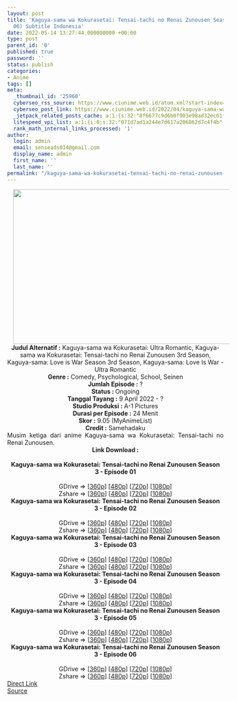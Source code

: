 ```yaml
---
layout: post
title: 'Kaguya-sama wa Kokurasetai: Tensai-tachi no Renai Zunousen Season 3 (Episode
  06) Subtitle Indonesia'
date: 2022-05-14 13:27:44.000000000 +00:00
type: post
parent_id: '0'
published: true
password: ''
status: publish
categories:
- Anime
tags: []
meta:
  _thumbnail_id: '25960'
  cyberseo_rss_source: https://www.ciunime.web.id/atom.xml?start-index=1
  cyberseo_post_link: https://www.ciunime.web.id/2022/04/kaguya-sama-wa-kokurasetai-tensai-tachi.html
  _jetpack_related_posts_cache: a:1:{s:32:"8f6677c9d6b0f903e98ad32ec61f8deb";a:2:{s:7:"expires";i:1657209581;s:7:"payload";a:3:{i:0;a:1:{s:2:"id";i:26957;}i:1;a:1:{s:2:"id";i:26665;}i:2;a:1:{s:2:"id";i:26852;}}}}
  litespeed_vpi_list: a:1:{i:0;s:32:"071d7ad1a244e7d617a206862d7c4f4b";}
  rank_math_internal_links_processed: '1'
author:
  login: admin
  email: senseads014@gmail.com
  display_name: admin
  first_name: ''
  last_name: ''
permalink: "/kaguya-sama-wa-kokurasetai-tensai-tachi-no-renai-zunousen-season-3-episode-06-subtitle-indonesia/"
---
```

<div class="separator" style="clear: both; text-align: center;"><a href="https://blogger.googleusercontent.com/img/b/R29vZ2xl/AVvXsEj7t-LrGYjMMnx2zrtMpwzGwINyvvfyxyNWuNjDBiWCsaMCEkCywp2MvVARu5QN41rdsyTv-3ZwBL5Y9lrGRm35SxGGWeYuT-wjLenabC4S8ixciMksWJHmijoa5DrCVwq4ZNhU6kpP50YGSpbYxkRq85ju2iPamMQD_VtdulYnLpcJl7SxshB80PZt/s1280/Kaguya-sama%20wa%20Kokurasetai%20-%20Tensai-tachi%20no%20Renai%20Zunousen%20Season%203.jpg" style="margin-left: 1em; margin-right: 1em;"><img border="0" data-original-height="720" data-original-width="1280" height="360" src="{{ site.baseurl }}/assets/2022/05/Kaguya-sama%20wa%20Kokurasetai%20-%20Tensai-tachi%20no%20Renai%20Zunousen%20Season%203.jpg" width="640" /></a></div>
<div class="separator" style="clear: both; text-align: center;"></div>
<div style="text-align: center;"><b>Judul</b><b><b> Alternatif</b> :</b> Kaguya-sama wa Kokurasetai: Ultra Romantic,&nbsp;Kaguya-sama wa Kokurasetai: Tensai-tachi no Renai Zunousen 3rd Season, Kaguya-sama: Love is War Season 3rd Season,&nbsp;Kaguya-sama: Love Is War - Ultra Romantic</div>
<div style="text-align: center;"><b><b>Genre :</b></b> Comedy, Psychological, School, Seinen</div>
<div style="text-align: center;"><b>Jumlah Episode :</b> ?<br /><b>Status :&nbsp;</b>Ongoing<br /><b>Tanggal Tayang :</b> 9 April&nbsp;2022 - ?<br /><b>Studio Produksi :</b>&nbsp;A-1 Pictures<br /><b>Durasi per Episode :</b> 24 Menit</div>
<div style="text-align: center;"><b>Skor :</b> 9.05 (MyAnimeList)</div>
<div style="text-align: center;"><b>Credit :</b>&nbsp;Samehadaku</div>
<div style="text-align: center;"></div>
<div style="text-align: justify;">Musim ketiga dari anime&nbsp;Kaguya-sama wa Kokurasetai: Tensai-tachi no Renai Zunousen.</div>
<div style="text-align: justify;"></div>
<div style="text-align: justify;"></div>
<div style="text-align: center;">
<div style="text-align: center;">
<div style="text-align: left;">
<div style="text-align: center;"><b>Link Download :</b></div>
<div style="text-align: center;"><b><br /></b></div>
<div style="text-align: center;"><span style="text-align: left;"><b>Kaguya-sama wa Kokurasetai: Tensai-tachi no Renai Zunousen Season 3&nbsp;</b></span><b>- Episode 01</b></div>
<div style="text-align: center;"><b><br /></b></div>
<div style="text-align: center;">GDrive =&gt; [<a href="https://acefile.co/f/72164579/kwk-s3-01-360p-samehadaku-care-mp4" target="_blank" rel="noopener">360p</a>] [<a href="https://acefile.co/f/72164583/kwk-s3-01-480p-samehadaku-care-mp4" target="_blank" rel="noopener">480p</a>] [<a href="https://acefile.co/f/72164935/kwk-s3-01-mp4hd-samehadaku-care-mp4" target="_blank" rel="noopener">720p</a>] [<a href="https://acefile.co/f/72165337/kwk-s3-01-fullhd-samehadaku-care-mp4" target="_blank" rel="noopener">1080p</a>]</div>
<div style="text-align: center;">Zshare =&gt; [<a href="https://www88.zippyshare.com/v/WTITDb1x/file.html" target="_blank" rel="noopener">360p</a>] [<a href="https://www88.zippyshare.com/v/vDjqEppr/file.html" target="_blank" rel="noopener">480p</a>] [<a href="https://www39.zippyshare.com/v/05YfWNav/file.html" target="_blank" rel="noopener">720p</a>] [<a href="https://www79.zippyshare.com/v/O0Bd6TMR/file.html" target="_blank" rel="noopener">1080p</a>]</div>
<div style="text-align: center;"></div>
<div style="text-align: center;">
<div><span style="text-align: left;"><b>Kaguya-sama wa Kokurasetai: Tensai-tachi no Renai Zunousen Season 3&nbsp;</b></span><b>- Episode 02</b></div>
<div><b><br /></b></div>
<div>GDrive =&gt; [<a href="https://acefile.co/f/72714086/kwk-s3-02-360p-samehadaku-care-mp4" target="_blank" rel="noopener">360p</a>] [<a href="https://acefile.co/f/72714094/kwk-s3-02-480p-samehadaku-care-mp4" target="_blank" rel="noopener">480p</a>] [<a href="https://acefile.co/f/72714259/kwk-s3-02-mp4hd-samehadaku-care-mp4" target="_blank" rel="noopener">720p</a>] [<a href="https://acefile.co/f/72714800/kwk-s3-02-fullhd-samehadaku-care-mp4" target="_blank" rel="noopener">1080p</a>]</div>
<div>Zshare =&gt; [<a href="https://www118.zippyshare.com/v/H3gYujJe/file.html" target="_blank" rel="noopener">360p</a>] [<a href="https://www118.zippyshare.com/v/hqhimmke/file.html" target="_blank" rel="noopener">480p</a>] [<a href="https://www94.zippyshare.com/v/TK85yKYY/file.html" target="_blank" rel="noopener">720p</a>] [<a href="https://www98.zippyshare.com/v/WpJUC72Z/file.html" target="_blank" rel="noopener">1080p</a>]</div>
<div></div>
<div>
<div><span style="text-align: left;"><b>Kaguya-sama wa Kokurasetai: Tensai-tachi no Renai Zunousen Season 3&nbsp;</b></span><b>- Episode 03</b></div>
<div><b><br /></b></div>
<div>GDrive =&gt; [<a href="https://acefile.co/f/73236716/kwk-s3-03-360p-samehadaku-care-mp4" target="_blank" rel="noopener">360p</a>] [<a href="https://acefile.co/f/73236725/kwk-s3-03-480p-samehadaku-care-mp4" target="_blank" rel="noopener">480p</a>] [<a href="https://acefile.co/f/73236852/kwk-s3-03-mp4hd-samehadaku-care-mp4" target="_blank" rel="noopener">720p</a>] [<a href="https://acefile.co/f/73237303/kwk-s3-03-fullhd-samehadaku-care-mp4" target="_blank" rel="noopener">1080p</a>]</div>
<div>Zshare =&gt; [<a href="https://www58.zippyshare.com/v/iiFJrA7V/file.html" target="_blank" rel="noopener">360p</a>] [<a href="https://www58.zippyshare.com/v/Ot04ju2w/file.html" target="_blank" rel="noopener">480p</a>] [<a href="https://www33.zippyshare.com/v/pYNnAfRD/file.html" target="_blank" rel="noopener">720p</a>] [<a href="https://www99.zippyshare.com/v/cEOGZqRD/file.html" target="_blank" rel="noopener">1080p</a>]</div>
</div>
<div></div>
<div>
<div><span style="text-align: left;"><b>Kaguya-sama wa Kokurasetai: Tensai-tachi no Renai Zunousen Season 3&nbsp;</b></span><b>- Episode 04</b></div>
<div><b><br /></b></div>
<div>GDrive =&gt; [<a href="https://acefile.co/f/73781280/kwk-s3-04-360p-samehadaku-care-mp4" target="_blank" rel="noopener">360p</a>] [<a href="https://acefile.co/f/73781295/kwk-s3-04-480p-samehadaku-care-mp4" target="_blank" rel="noopener">480p</a>] [<a href="https://acefile.co/f/73781472/kwk-s3-04-mp4hd-samehadaku-care-mp4" target="_blank" rel="noopener">720p</a>] [<a href="https://acefile.co/f/73782347/kwk-s3-04-fullhd-samehadaku-care-mp4" target="_blank" rel="noopener">1080p</a>]</div>
<div>Zshare =&gt; [<a href="https://www45.zippyshare.com/v/0lZhJ85V/file.html" target="_blank" rel="noopener">360p</a>] [<a href="https://www45.zippyshare.com/v/lg4kzOS3/file.html" target="_blank" rel="noopener">480p</a>] [<a href="https://www9.zippyshare.com/v/MbNmuX5k/file.html" target="_blank" rel="noopener">720p</a>] [<a href="https://www67.zippyshare.com/v/sSAEBqdN/file.html" target="_blank" rel="noopener">1080p</a>]</div>
</div>
<div></div>
<div>
<div><span style="text-align: left;"><b>Kaguya-sama wa Kokurasetai: Tensai-tachi no Renai Zunousen Season 3&nbsp;</b></span><b>- Episode 05</b></div>
<div><b><br /></b></div>
<div>GDrive =&gt; [<a href="https://acefile.co/f/74227352/kwk-s3-05-360p-samehadaku-care-mp4" target="_blank" rel="noopener">360p</a>] [<a href="https://acefile.co/f/74227358/kwk-s3-05-480p-samehadaku-care-mp4" target="_blank" rel="noopener">480p</a>] [<a href="https://acefile.co/f/74227602/kwk-s3-05-mp4hd-samehadaku-care-mp4" target="_blank" rel="noopener">720p</a>] [<a href="https://acefile.co/f/74228288/kwk-s3-05-fullhd-samehadaku-care-mp4" target="_blank" rel="noopener">1080p</a>]</div>
<div>Zshare =&gt; [<a href="https://www5.zippyshare.com/v/DLAps6zA/file.html" target="_blank" rel="noopener">360p</a>] [<a href="https://www5.zippyshare.com/v/1uTtEdJs/file.html" target="_blank" rel="noopener">480p</a>] [<a href="https://www84.zippyshare.com/v/sI4NPbAB/file.html" target="_blank" rel="noopener">720p</a>] [<a href="https://www87.zippyshare.com/v/6EMmKkVk/file.html" target="_blank" rel="noopener">1080p</a>]</div>
</div>
<div></div>
<div>
<div><span style="text-align: left;"><b>Kaguya-sama wa Kokurasetai: Tensai-tachi no Renai Zunousen Season 3&nbsp;</b></span><b>- Episode 06</b></div>
<div><b><br /></b></div>
<div>GDrive =&gt; [<a href="https://acefile.co/f/74746390/kwk-s3-06-360p-samehadaku-care-mp4" target="_blank" rel="noopener">360p</a>] [<a href="https://acefile.co/f/74746397/kwk-s3-06-480p-samehadaku-care-mp4" target="_blank" rel="noopener">480p</a>] [<a href="https://acefile.co/f/74746645/kwk-s3-06-mp4hd-samehadaku-care-mp4" target="_blank" rel="noopener">720p</a>] [<a href="https://acefile.co/f/74747097/kwk-s3-06-fullhd-samehadaku-care-mp4" target="_blank" rel="noopener">1080p</a>]</div>
<div>Zshare =&gt; [<a href="https://www43.zippyshare.com/v/mUYAn3ab/file.html" target="_blank" rel="noopener">360p</a>] [<a href="https://www43.zippyshare.com/v/OCpRaXrZ/file.html" target="_blank" rel="noopener">480p</a>] [<a href="https://www48.zippyshare.com/v/OmJKDcrx/file.html" target="_blank" rel="noopener">720p</a>] [<a href="https://www20.zippyshare.com/v/bmXk7MvA/file.html" target="_blank" rel="noopener">1080p</a>]</div>
</div>
</div>
</div>
</div>
</div>
<link rel="stylesheet" href="https://cdnjs.cloudflare.com/ajax/libs/font-awesome/4.7.0/css/font-awesome.min.css" />
<div class="divbtn"> <a href="https://handymansurrender.com/fihup8buzv?key=94550f7ce39444073321dde3b8782f97" class="btn"><i class="fa fa-download"></i> Direct Link</a> <br /><a href="https://www.ciunime.web.id/2022/04/kaguya-sama-wa-kokurasetai-tensai-tachi.html">Source</a> </div>
